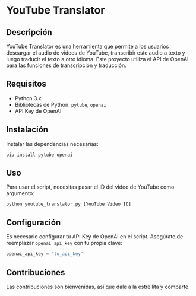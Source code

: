 
# YouTube Translator

## Descripción
YouTube Translator es una herramienta que permite a los usuarios descargar el audio de videos de YouTube, 
transcribir este audio a texto y luego traducir el texto a otro idioma. Este proyecto utiliza el API de OpenAI 
para las funciones de transcripción y traducción.

## Requisitos
- Python 3.x
- Bibliotecas de Python: `pytube`, `openai`
- API Key de OpenAI

## Instalación
Instalar las dependencias necesarias:
   ```
   pip install pytube openai
   ```

## Uso
Para usar el script, necesitas pasar el ID del video de YouTube como argumento:
```
python youtube_translator.py [YouTube Video ID]
```

## Configuración
Es necesario configurar tu API Key de OpenAI en el script. Asegúrate de reemplazar `openai_api_key` con tu propia clave:
```python
openai_api_key = 'tu_api_key'
```

## Contribuciones
Las contribuciones son bienvenidas, así que dale a la estrellita y comparte.
